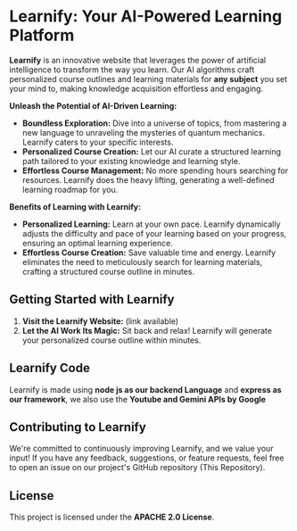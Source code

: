 # Learnify: Your AI-Powered Learning Platform

**Learnify** is an innovative website that leverages the power of artificial intelligence to transform the way you learn. Our AI algorithms craft personalized course outlines and learning materials for **any subject** you set your mind to, making knowledge acquisition effortless and engaging.

**Unleash the Potential of AI-Driven Learning:**

* **Boundless Exploration:** Dive into a universe of topics, from mastering a new language to unraveling the mysteries of quantum mechanics. Learnify caters to your specific interests.
* **Personalized Course Creation:** Let our AI curate a structured learning path tailored to your existing knowledge and learning style. 
* **Effortless Course Management:** No more spending hours searching for resources. Learnify does the heavy lifting, generating a well-defined learning roadmap for you.

**Benefits of Learning with Learnify:**

* **Personalized Learning:** Learn at your own pace.  Learnify dynamically adjusts the difficulty and pace of your learning based on your progress, ensuring an optimal learning experience.
* **Effortless Course Creation:**  Save valuable time and energy. Learnify eliminates the need to meticulously search for learning materials, crafting a structured course outline in minutes.


## Getting Started with Learnify

1. **Visit the Learnify Website:** (link available)
2. **Let the AI Work Its Magic:** Sit back and relax! Learnify will generate your personalized course outline within minutes.

## Learnify Code

Learnify is made using **node js as our backend Language** and **express as our framework**, we also use the **Youtube and Gemini APIs by Google**

## Contributing to Learnify

We're committed to continuously improving Learnify, and we value your input! If you have any feedback, suggestions, or feature requests, feel free to open an issue on our project's GitHub repository (This Repository).


## License

This project is licensed under the **APACHE 2.0 License**.
